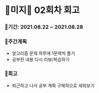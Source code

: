 # 🌼미지🌼 02회차 회고

### 🥕기간: 2021.08.22 ~ 2021.08.28

### 🍆주간계획

- 알고리즘 문제 하루에 1문제씩 풀기
- 공부한 내용 다시 리뷰/복습하기 

### 🥦회고

- 퇴근하고 나서 공부 계획 구체적으로 세워보기
